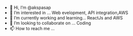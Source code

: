 - 👋 Hi, I’m @akspasap
- 👀 I’m interested in ... Web evelopment, API integration,AWS
- 🌱 I’m currently working and learning... ReactJs and AWS
- 💞️ I’m looking to collaborate on ... Coding 
- 📫 How to reach me ...

<!---
akspasap/akspasap is a ✨ special ✨ repository because its `README.md` (this file) appears on your GitHub profile.
You can click the Preview link to take a look at your changes.
--->
